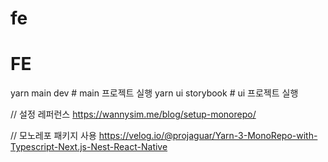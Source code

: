 # fe

# FE

yarn main dev # main 프로젝트 실행
yarn ui storybook # ui 프로젝트 실행

// 설정 레퍼런스
https://wannysim.me/blog/setup-monorepo/

// 모노레포 패키지 사용
https://velog.io/@projaguar/Yarn-3-MonoRepo-with-Typescript-Next.js-Nest-React-Native
